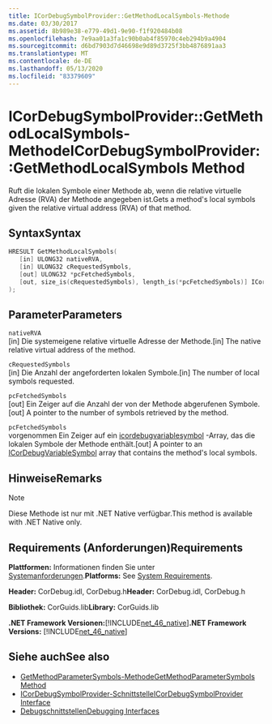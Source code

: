 ```yaml
---
title: ICorDebugSymbolProvider::GetMethodLocalSymbols-Methode
ms.date: 03/30/2017
ms.assetid: 8b989e38-e779-49d1-9e90-f1f920484b08
ms.openlocfilehash: 7e9aa01a3fa1c90b0ab4f85970c4eb294b9a4904
ms.sourcegitcommit: d6bd7903d7d46698e9d89d3725f3bb4876891aa3
ms.translationtype: MT
ms.contentlocale: de-DE
ms.lasthandoff: 05/13/2020
ms.locfileid: "83379609"
---
```

# <a name="icordebugsymbolprovidergetmethodlocalsymbols-method"></a><span data-ttu-id="45765-102">ICorDebugSymbolProvider::GetMethodLocalSymbols-Methode</span><span class="sxs-lookup"><span data-stu-id="45765-102">ICorDebugSymbolProvider::GetMethodLocalSymbols Method</span></span>
<span data-ttu-id="45765-103">Ruft die lokalen Symbole einer Methode ab, wenn die relative virtuelle Adresse (RVA) der Methode angegeben ist.</span><span class="sxs-lookup"><span data-stu-id="45765-103">Gets a method's local symbols given the relative virtual address (RVA) of that method.</span></span>  
  
## <a name="syntax"></a><span data-ttu-id="45765-104">Syntax</span><span class="sxs-lookup"><span data-stu-id="45765-104">Syntax</span></span>  
  
```cpp  
HRESULT GetMethodLocalSymbols(  
   [in] ULONG32 nativeRVA,  
   [in] ULONG32 cRequestedSymbols,  
   [out] ULONG32 *pcFetchedSymbols,  
   [out, size_is(cRequestedSymbols), length_is(*pcFetchedSymbols)] ICorDebugVariableSymbol *pSymbols[]  
);  
```  
  
## <a name="parameters"></a><span data-ttu-id="45765-105">Parameter</span><span class="sxs-lookup"><span data-stu-id="45765-105">Parameters</span></span>  
 `nativeRVA`  
 <span data-ttu-id="45765-106">[in] Die systemeigene relative virtuelle Adresse der Methode.</span><span class="sxs-lookup"><span data-stu-id="45765-106">[in] The native relative virtual address of the method.</span></span>  
  
 `cRequestedSymbols`  
 <span data-ttu-id="45765-107">[in] Die Anzahl der angeforderten lokalen Symbole.</span><span class="sxs-lookup"><span data-stu-id="45765-107">[in] The number of local symbols requested.</span></span>  
  
 `pcFetchedSymbols`  
 <span data-ttu-id="45765-108">[out] Ein Zeiger auf die Anzahl der von der Methode abgerufenen Symbole.</span><span class="sxs-lookup"><span data-stu-id="45765-108">[out] A pointer to the number of symbols retrieved by the method.</span></span>  
  
 `pcFetchedSymbols`  
 <span data-ttu-id="45765-109">vorgenommen Ein Zeiger auf ein [icordebugvariablesymbol](icordebugvariablesymbol-interface.md) -Array, das die lokalen Symbole der Methode enthält.</span><span class="sxs-lookup"><span data-stu-id="45765-109">[out] A pointer to an [ICorDebugVariableSymbol](icordebugvariablesymbol-interface.md) array that contains the method's local symbols.</span></span>  
  
## <a name="remarks"></a><span data-ttu-id="45765-110">Hinweise</span><span class="sxs-lookup"><span data-stu-id="45765-110">Remarks</span></span>  
  
> [!NOTE]
> <span data-ttu-id="45765-111">Diese Methode ist nur mit .NET Native verfügbar.</span><span class="sxs-lookup"><span data-stu-id="45765-111">This method is available with .NET Native only.</span></span>  
  
## <a name="requirements"></a><span data-ttu-id="45765-112">Requirements (Anforderungen)</span><span class="sxs-lookup"><span data-stu-id="45765-112">Requirements</span></span>  
 <span data-ttu-id="45765-113">**Plattformen:** Informationen finden Sie unter [Systemanforderungen](../../get-started/system-requirements.md).</span><span class="sxs-lookup"><span data-stu-id="45765-113">**Platforms:** See [System Requirements](../../get-started/system-requirements.md).</span></span>  
  
 <span data-ttu-id="45765-114">**Header:** CorDebug.idl, CorDebug.h</span><span class="sxs-lookup"><span data-stu-id="45765-114">**Header:** CorDebug.idl, CorDebug.h</span></span>  
  
 <span data-ttu-id="45765-115">**Bibliothek:** CorGuids.lib</span><span class="sxs-lookup"><span data-stu-id="45765-115">**Library:** CorGuids.lib</span></span>  
  
 <span data-ttu-id="45765-116">**.NET Framework Versionen:**[!INCLUDE[net_46_native](../../../../includes/net-46-native-md.md)]</span><span class="sxs-lookup"><span data-stu-id="45765-116">**.NET Framework Versions:** [!INCLUDE[net_46_native](../../../../includes/net-46-native-md.md)]</span></span>  
  
## <a name="see-also"></a><span data-ttu-id="45765-117">Siehe auch</span><span class="sxs-lookup"><span data-stu-id="45765-117">See also</span></span>

- [<span data-ttu-id="45765-118">GetMethodParameterSymbols-Methode</span><span class="sxs-lookup"><span data-stu-id="45765-118">GetMethodParameterSymbols Method</span></span>](icordebugsymbolprovider-getmethodparametersymbols-method.md)
- [<span data-ttu-id="45765-119">ICorDebugSymbolProvider-Schnittstelle</span><span class="sxs-lookup"><span data-stu-id="45765-119">ICorDebugSymbolProvider Interface</span></span>](icordebugsymbolprovider-interface.md)
- [<span data-ttu-id="45765-120">Debugschnittstellen</span><span class="sxs-lookup"><span data-stu-id="45765-120">Debugging Interfaces</span></span>](debugging-interfaces.md)
